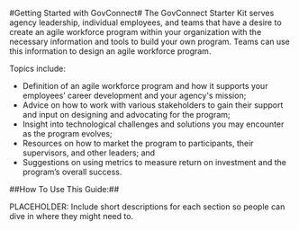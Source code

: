 #Getting Started with GovConnect#
The GovConnect Starter Kit serves agency leadership, individual employees, and teams that have a desire to create an agile workforce program within your organization with the necessary information and tools to build your own program. Teams can use this information to design an agile workforce program. 

Topics include:
* Definition of an agile workforce program and how it supports your employees’ career development and your agency's mission;
* Advice on how to work with various stakeholders to gain their support and input on designing and advocating for the program;
* Insight into technological challenges and solutions you may encounter as the program evolves;
* Resources on how to market the program to participants, their supervisors, and other leaders; and
* Suggestions on using metrics to measure return on investment and the program’s overall success.

##How To Use This Guide:##

PLACEHOLDER: Include short descriptions for each section so people can dive in where they might need to. 

